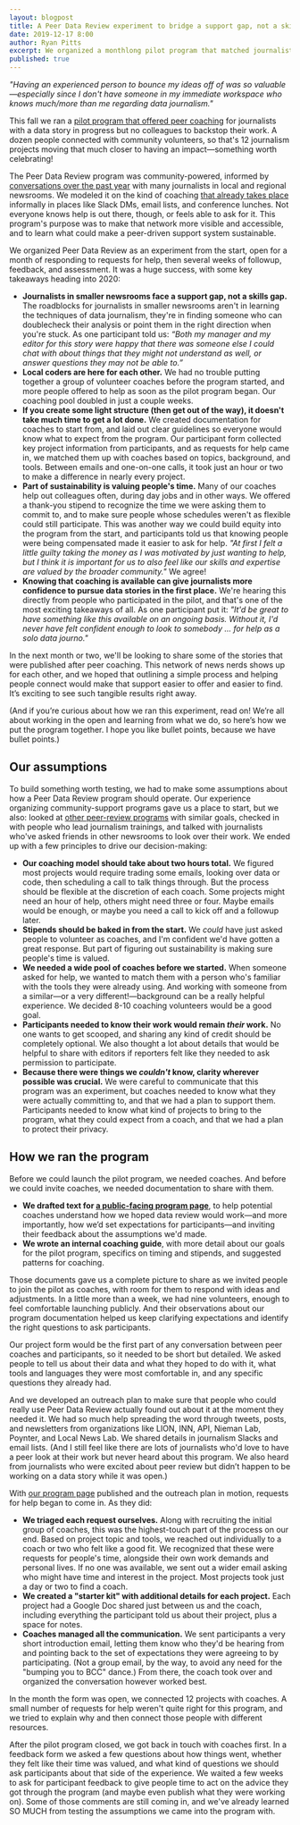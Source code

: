 ```yaml
---
layout: blogpost
title: A Peer Data Review experiment to bridge a support gap, not a skills gap
date: 2019-12-17 8:00
author: Ryan Pitts
excerpt: We organized a monthlong pilot program that matched journalists with peer coaches to help them work through questions on a data story. Twelve projects later, here's what we learned.
published: true
---
```


_"Having an experienced person to bounce my ideas off of was so valuable—especially since I don't have someone in my immediate workspace who knows much/more than me regarding data journalism."_

This fall we ran a [pilot program that offered peer coaching](https://opennews.org/what/community/datareview) for journalists with a data story in progress but no colleagues to backstop their work. A dozen people connected with community volunteers, so that's 12 journalism projects moving that much closer to having an impact—something worth celebrating!

The Peer Data Review program was community-powered, informed by [conversations over the past year](https://opennews.org/blog/announcing-data-review/) with many journalists in local and regional newsrooms. We modeled it on the kind of coaching [that already takes place](https://source.opennews.org/articles/what-local-coders-can-tell-us-about-our-industry/) informally in places like Slack DMs, email lists, and conference lunches. Not everyone knows help is out there, though, or feels able to ask for it. This program's purpose was to make that network more visible and accessible, and to learn what could make a peer-driven support system sustainable.

We organized Peer Data Review as an experiment from the start, open for a month of responding to requests for help, then several weeks of followup, feedback, and assessment. It was a huge success, with some key takeaways heading into 2020:

* **Journalists in smaller newsrooms face a support gap, not a skills gap.** The roadblocks for journalists in smaller newsrooms aren't in learning the techniques of data journalism, they're in finding someone who can doublecheck their analysis or point them in the right direction when you're stuck. As one participant told us: _“Both my manager and my editor for this story were happy that there was someone else I could chat with about things that they might not understand as well, or answer questions they may not be able to.”_
* **Local coders are here for each other.** We had no trouble putting together a group of volunteer coaches before the program started, and more people offered to help as soon as the pilot program began. Our coaching pool doubled in just a couple weeks.
* **If you create some light structure (then get out of the way), it doesn't take much time to get a lot done.** We created documentation for coaches to start from, and laid out clear guidelines so everyone would know what to expect from the program. Our participant form collected key project information from participants, and as requests for help came in, we matched them up with coaches based on topics, background, and tools. Between emails and one-on-one calls, it took just an hour or two to make a difference in nearly every project. 
* **Part of sustainability is valuing people's time.** Many of our coaches help out colleagues often, during day jobs and in other ways. We offered a thank-you stipend to recognize the time we were asking them to commit to, and to make sure people whose schedules weren't as flexible could still participate. This was another way we could build equity into the program from the start, and participants told us that knowing people were being compensated made it easier to ask for help. _"At first I felt a little guilty taking the money as I was motivated by just wanting to help, but I think it is important for us to also feel like our skills and expertise are valued by the broader community."_ We agree!
* **Knowing that coaching is available can give journalists more confidence to pursue data stories in the first place.** We're hearing this directly from people who participated in the pilot, and that's one of the most exciting takeaways of all. As one participant put it: _"It'd be great to have something like this available on an ongoing basis. Without it, I'd never have felt confident enough to look to somebody ... for help as a solo data journo."_

In the next month or two, we'll be looking to share some of the stories that were published after peer coaching. This network of news nerds shows up for each other, and we hoped that outlining a simple process and helping people connect would make that support easier to offer and easier to find. It’s exciting to see such tangible results right away.

(And if you’re curious about how we ran this experiment, read on! We’re all about working in the open and learning from what we do, so here’s how we put the program together. I hope you like bullet points, because we have bullet points.)

## Our assumptions

To build something worth testing, we had to make some assumptions about how a Peer Data Review program should operate. Our experience organizing community-support programs gave us a place to start, but we also: looked at [other peer-review programs](https://senseaboutscienceusa.org/statscheck-help-journalists/) with similar goals, checked in with people who lead journalism trainings, and talked with journalists who've asked friends in other newsrooms to look over their work. We ended up with a few principles to drive our decision-making:

* **Our coaching model should take about two hours total.** We figured most projects would require trading some emails, looking over data or code, then scheduling a call to talk things through. But the process should be flexible at the discretion of each coach. Some projects might need an hour of help, others might need three or four. Maybe emails would be enough, or maybe you need a call to kick off and a followup later.
* **Stipends should be baked in from the start.** We _could_ have just asked people to volunteer as coaches, and I'm confident we'd have gotten a great response. But part of figuring out sustainability is making sure people's time is valued.
* **We needed a wide pool of coaches before we started.** When someone asked for help, we wanted to match them with a person who's familiar with the tools they were already using. And working with someone from a similar—or a very different!—background can be a really helpful experience. We decided 8-10 coaching volunteers would be a good goal.
* **Participants needed to know their work would remain _their_ work.** No one wants to get scooped, and sharing any kind of credit should be completely optional. We also thought a lot about details that would be helpful to share with editors if reporters felt like they needed to ask permission to participate.
* **Because there were things we _couldn't_ know, clarity wherever possible was crucial.** We were careful to communicate that this program was an experiment, but coaches needed to know what they were actually committing to, and that we had a plan to support them. Participants needed to know what kind of projects to bring to the program, what they could expect from a coach, and that we had a plan to protect their privacy.

## How we ran the program

Before we could launch the pilot program, we needed coaches. And before we could invite coaches, we needed documentation to share with them.

* **We drafted text for [a public-facing program page](https://opennews.org/what/community/datareview/)**, to help potential coaches understand how we hoped data review would work—and more importantly, how we’d set expectations for participants—and inviting their feedback about the assumptions we'd made.
* **We wrote an internal coaching guide**, with more detail about our goals for the pilot program, specifics on timing and stipends, and suggested patterns for coaching.

Those documents gave us a complete picture to share as we invited people to join the pilot as coaches, with room for them to respond with ideas and adjustments. In a little more than a week, we had nine volunteers, enough to feel comfortable launching publicly. And their observations about our program documentation helped us keep clarifying expectations and identify the right questions to ask participants.

Our project form would be the first part of any conversation between peer coaches and participants, so it needed to be short but detailed. We asked people to tell us about their data and what they hoped to do with it, what tools and languages they were most comfortable in, and any specific questions they already had.

And we developed an outreach plan to make sure that people who could really use Peer Data Review actually found out about it at the moment they needed it. We had so much help spreading the word through tweets, posts, and newsletters from organizations like LION, INN, API, Nieman Lab, Poynter, and Local News Lab. We shared details in journalism Slacks and email lists. (And I still feel like there are lots of journalists who'd love to have a peer look at their work but never heard about this program. We also heard from journalists who were excited about peer review but didn’t happen to be working on a data story while it was open.)

With [our program page](https://opennews.org/what/community/datareview/) published and the outreach plan in motion, requests for help began to come in. As they did:

* **We triaged each request ourselves.** Along with recruiting the initial group of coaches, this was the highest-touch part of the process on our end. Based on project topic and tools, we reached out individually to a coach or two who felt like a good fit. We recognized that these were requests for people's time, alongside their own work demands and personal lives. If no one was available, we sent out a wider email asking who might have time and interest in the project. Most projects took just a day or two to find a coach.
* **We created a "starter kit" with additional details for each project.** Each project had a Google Doc shared just between us and the coach, including everything the participant told us about their project, plus a space for notes.
* **Coaches managed all the communication.** We sent participants a very short introduction email, letting them know who they'd be hearing from and pointing back to the set of expectations they were agreeing to by participating. (Not a group email, by the way, to avoid any need for the "bumping you to BCC" dance.) From there, the coach took over and organized the conversation however worked best.

In the month the form was open, we connected 12 projects with coaches. A small number of requests for help weren't quite right for this program, and we tried to explain why and then connect those people with different resources.

After the pilot program closed, we got back in touch with coaches first. In a feedback form we asked a few questions about how things went, whether they felt like their time was valued, and what kind of questions we should ask participants about that side of the experience. We waited a few weeks to ask for participant feedback to give people time to act on the advice they got through the program (and maybe even publish what they were working on). Some of those comments are still coming in, and we've already learned SO MUCH from testing the assumptions we came into the program with.
